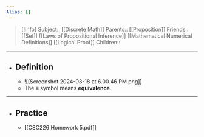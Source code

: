 ```yaml
---
Alias: []
---
```

> [!Info]
> Subject:: [[Discrete Math]]
> Parents:: [[Proposition]]
> Friends:: [[Set]] [[Laws of Propositional Inference]] [[Mathematical Numerical Definitions]] [[Logical Proof]]
> Children:: 
---
- ## Definition
	- ![[Screenshot 2024-03-18 at 6.00.46 PM.png]]
	- The $\equiv$ symbol means **equivalence**.
---
- ## Practice
	- [[CSC226 Homework 5.pdf]]